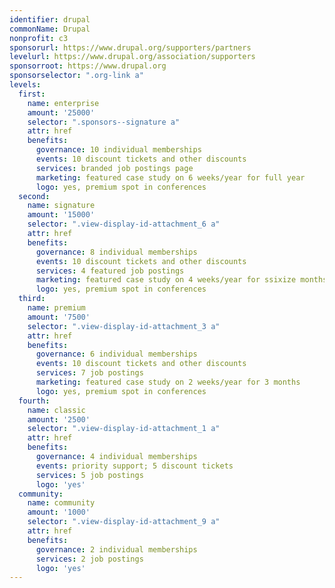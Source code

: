 ```yaml
---
identifier: drupal
commonName: Drupal
nonprofit: c3
sponsorurl: https://www.drupal.org/supporters/partners
levelurl: https://www.drupal.org/association/supporters
sponsorroot: https://www.drupal.org
sponsorselector: ".org-link a"
levels:
  first:
    name: enterprise
    amount: '25000'
    selector: ".sponsors--signature a"
    attr: href
    benefits:
      governance: 10 individual memberships
      events: 10 discount tickets and other discounts
      services: branded job postings page
      marketing: featured case study on 6 weeks/year for full year
      logo: yes, premium spot in conferences
  second:
    name: signature
    amount: '15000'
    selector: ".view-display-id-attachment_6 a"
    attr: href
    benefits:
      governance: 8 individual memberships
      events: 10 discount tickets and other discounts
      services: 4 featured job postings
      marketing: featured case study on 4 weeks/year for ssixize months
      logo: yes, premium spot in conferences
  third:
    name: premium
    amount: '7500'
    selector: ".view-display-id-attachment_3 a"
    attr: href
    benefits:
      governance: 6 individual memberships
      events: 10 discount tickets and other discounts
      services: 7 job postings
      marketing: featured case study on 2 weeks/year for 3 months
      logo: yes, premium spot in conferences
  fourth:
    name: classic
    amount: '2500'
    selector: ".view-display-id-attachment_1 a"
    attr: href
    benefits:
      governance: 4 individual memberships
      events: priority support; 5 discount tickets
      services: 5 job postings
      logo: 'yes'
  community:
    name: community
    amount: '1000'
    selector: ".view-display-id-attachment_9 a"
    attr: href
    benefits:
      governance: 2 individual memberships
      services: 2 job postings
      logo: 'yes'
---
```

